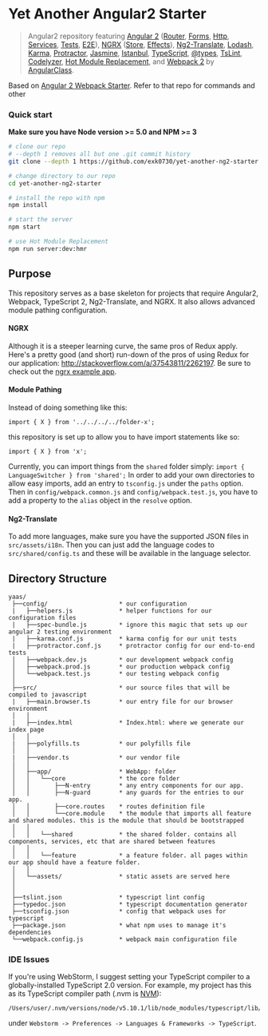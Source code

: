 # Yet Another Angular2 Starter


> Angular2 repository featuring [Angular 2](https://angular.io) ([Router](https://angular.io/docs/js/latest/api/router/), [Forms](https://angular.io/docs/js/latest/api/forms/), [Http](https://angular.io/docs/js/latest/api/http/), [Services](https://gist.github.com/gdi2290/634101fec1671ee12b3e#_follow_@AngularClass_on_twitter), [Tests](https://angular.io/docs/js/latest/api/test/), [E2E](https://angular.github.io/protractor/#/faq#what-s-the-difference-between-karma-and-protractor-when-do-i-use-which-)), 
[NGRX](https://egghead.io/lessons/angular-2-ngrx-store-in-10-minutes) ([Store](https://github.com/ngrx/store), [Effects](https://github.com/ngrx/effects)),
[Ng2-Translate](https://github.com/ocombe/ng2-translate),
[Lodash](https://lodash.com/),
[Karma](https://karma-runner.github.io/), 
[Protractor](https://angular.github.io/protractor/), 
[Jasmine](https://github.com/jasmine/jasmine), 
[Istanbul](https://github.com/gotwarlost/istanbul), 
[TypeScript](http://www.typescriptlang.org/), 
[@types](https://blogs.msdn.microsoft.com/typescript/2016/06/15/the-future-of-declaration-files/), 
[TsLint](http://palantir.github.io/tslint/), 
[Codelyzer](https://github.com/mgechev/codelyzer), 
[Hot Module Replacement](https://webpack.github.io/docs/hot-module-replacement-with-webpack.html), 
and [Webpack 2](http://webpack.github.io/) by [AngularClass](https://angularclass.com).

Based on [Angular 2 Webpack Starter](https://github.com/AngularClass/angular2-webpack-starter). Refer to that repo for 
commands and other 

### Quick start
**Make sure you have Node version >= 5.0 and NPM >= 3**

```bash
# clone our repo
# --depth 1 removes all but one .git commit history
git clone --depth 1 https://github.com/exk0730/yet-another-ng2-starter.git

# change directory to our repo
cd yet-another-ng2-starter

# install the repo with npm
npm install

# start the server
npm start

# use Hot Module Replacement
npm run server:dev:hmr
```

## Purpose
This repository serves as a base skeleton for projects that require Angular2, Webpack, TypeScript 2, Ng2-Translate, and NGRX. It also
allows advanced module pathing configuration.

#### NGRX
Although it is a steeper learning curve, the same pros of Redux apply. Here's a pretty good (and short) run-down of the
pros of using Redux for our application: http://stackoverflow.com/a/37543811/2262197. Be sure to check out the 
[ngrx example app](https://github.com/ngrx/example-app/tree/rc5).

#### Module Pathing
Instead of doing something like this:

```
import { X } from '../../../../folder-x';
```

this repository is set up to allow you to have import statements like so:
```
import { X } from 'x';
```

Currently, you can import things from the `shared` folder simply: `import { LanguageSwitcher } from 'shared';` In
order to add your own directories to allow easy imports, add an entry to `tsconfig.js` under the `paths` option. Then in
`config/webpack.common.js` and `config/webpack.test.js`, you have to add a property to the `alias` object in the `resolve`
option.

#### Ng2-Translate
To add more languages, make sure you have the supported JSON files in `src/assets/i18n`. Then you can just add the language
codes to `src/shared/config.ts` and these will be available in the language selector.

## Directory Structure
```
yaas/
 ├──config/                    * our configuration
 |   ├──helpers.js             * helper functions for our configuration files
 |   ├──spec-bundle.js         * ignore this magic that sets up our angular 2 testing environment
 |   ├──karma.conf.js          * karma config for our unit tests
 |   ├──protractor.conf.js     * protractor config for our end-to-end tests
 │   ├──webpack.dev.js         * our development webpack config
 │   ├──webpack.prod.js        * our production webpack config
 │   └──webpack.test.js        * our testing webpack config
 │
 ├──src/                       * our source files that will be compiled to javascript
 |   ├──main.browser.ts        * our entry file for our browser environment
 │   │
 |   ├──index.html             * Index.html: where we generate our index page
 │   │
 |   ├──polyfills.ts           * our polyfills file
 │   │
 |   ├──vendor.ts              * our vendor file
 │   │
 │   ├──app/                   * WebApp: folder
 │   │   └──core               * the core folder
 │   │       ├──N-entry        * any entry components for our app.
 │   │       ├──N-guard        * any guards for the entries to our app.
 │   │       ├──core.routes    * routes definition file
 │   │       └──core.module    * the module that imports all feature and shared modules. this is the module that should be bootstrapped
 │   │
 │   │   └──shared             * the shared folder. contains all components, services, etc that are shared between features
 │   │
 │   │   └──feature            * a feature folder. all pages within our app should have a feature folder. 
 │   │
 │   └──assets/                * static assets are served here
 │
 │
 ├──tslint.json                * typescript lint config
 ├──typedoc.json               * typescript documentation generator
 ├──tsconfig.json              * config that webpack uses for typescript
 ├──package.json               * what npm uses to manage it's dependencies
 └──webpack.config.js          * webpack main configuration file

```

### IDE Issues
If you're using WebStorm, I suggest setting your TypeScript compiler to a globally-installed TypeScript 2.0 version. For
example, my project has this as its TypeScript compiler path (.nvm is [NVM](https://github.com/creationix/nvm)):

```
/Users/user/.nvm/versions/node/v5.10.1/lib/node_modules/typescript/lib/
```
under `Webstorm -> Preferences -> Languages & Frameworks -> TypeScript`.